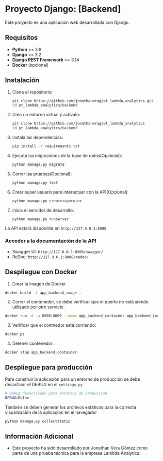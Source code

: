 # Proyecto Django: [Backend]

Este proyecto es una aplicación web desarrollada con Django.

## Requisitos

- **Python** >= 3.8
- **Django** >= 3.2
- **Django REST Framework** >= 3.14
- **Docker** (opcional)

## Instalación

1. Clona el repositorio:

   ```bash
   git clone https://github.com/jonathanvrag/pt_lambda_analytics.git
   cd pt_lambda_analytics/backend
   ```
2. Crea un entorno virtual y actívalo:

   ```bash
   git clone https://github.com/jonathanvrag/pt_lambda_analytics
   cd pt_lambda_analytics/backend
   ```
   
3. Instala las dependencias:

   ```bash
   pip install -r requirements.txt
   ```

4. Ejecuta las migraciones de la base de datos(Opcional):

   ```bash
   python manage.py migrate
   ```

5. Correr las pruebas(Opcional):

   ```bash
   python manage.py test
   ```

6. Crear super usuario para interactuar con la API(Opcional):

   ```bash
   python manage.py createsuperuser
   ```


7. Inicia el servidor de desarrollo:

   ```bash
   python manage.py runserver
   ```
   
La API estará disponible en `http://127.0.0.1:8000`.

### Acceder a la documentación de la API 

- Swagger UI: `http://127.0.0.1:8000/swagger/`
- ReDoc: `http://127.0.0.1:8000/redoc/`

## Despliegue con Docker

1. Crear la imagen de Docker

```bash
docker build -t app_backend_image .
```

2. Correr el contenedor, se debe verificar que el puerto no está siendo utilizado por otro servicio:

```bash
docker run -d -p 8000:8000 --name app_backend_container app_backend_image
```

3. Verificar que el contnedor está corriendo:

```bash
docker ps
```

4. Detener contenedor:

```bash
docker stop app_backend_container
```

## Despliegue para producción

Para construir la aplicación para un entorno de producción se debe desactivar el DEBUG en el `settings.py`

```bash
# Debug desactivado para entornos de producción
DEBUG=False
```

También se deben generar los archivos estáticos para la correcta visualización de la aplicación en el navegador

```bash
python manage.py collectstatic
```

## Información Adicional

<!-- - La aplicación está desplegada en [-jonathanvera.netlify.app.](https://-jonathanvera.netlify.app) -->

- Este proyecto ha sido desarrollado por Jonathan Vera Gómez como parte de una prueba técnica para la empresa Lambda Analytics.